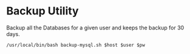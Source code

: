 # Backup Utility
Backup all the Databases for a given user and keeps the backup for 30 days.

```
/usr/local/bin/bash backup-mysql.sh $host $user $pw
```
